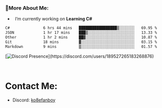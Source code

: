 ### 🧐More About Me:

- &nbsp; I’m currently working on **Learning C#**


<!--START_SECTION:waka-->

```txt
C#               6 hrs 44 mins   █████████████████▒░░░░░░░   69.95 %
JSON             1 hr 17 mins    ███▒░░░░░░░░░░░░░░░░░░░░░   13.33 %
Other            1 hr 2 mins     ██▓░░░░░░░░░░░░░░░░░░░░░░   10.87 %
Git              18 mins         ▓░░░░░░░░░░░░░░░░░░░░░░░░   03.15 %
Markdown         9 mins          ▒░░░░░░░░░░░░░░░░░░░░░░░░   01.57 %
```

<!--END_SECTION:waka-->

[![Discord Presence](https://lanyard-profile-readme.vercel.app/api/189527265183268876?theme=light&bg=809ecf&animated=false&hideDiscrim=true&borderRadius=30px&idleMessage=Probably%20doing%20something%20else...)](https://discord.com/users/189527265183268876)






<br>




# Contact Me:

- Discord: [ko8efanboy](https://discordapp.com/users/189527265183268876)
